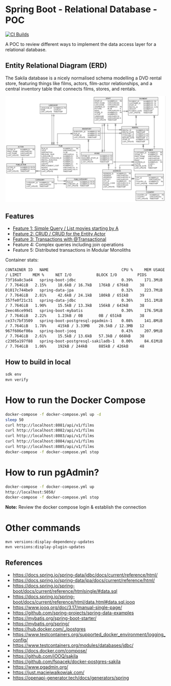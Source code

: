 # Spring Boot - Relational Database - POC

[![CI Builds](https://github.com/jabrena/spring-boot-postgresql/actions/workflows/build.yaml/badge.svg)](https://github.com/jabrena/spring-boot-postgresql/actions/workflows/build.yaml)

A POC to review different ways to implement
the data access layer for a relational database.

## Entity Relational Diagram (ERD)

The Sakila database is a nicely normalised schema modelling a DVD rental store, featuring things like films,
actors, film-actor relationships, and a central inventory table that connects films, stores, and rentals.

![](docs/erd.png)

## Features

- [Feature 1: Simple Query / List movies starting by A](docs/features/FEATURE_1.md)
- [Feature 2: CRUD / CRUD for the Entity Actor](docs/features/FEATURE_2.md)
- [Feature 3: Transactions with @Transactional](docs/features/FEATURE_3.md)
- Feature 4: Complex queries including join operations
- Feature 5: Distributed transactions in Modular Monoliths

Container stats:

```
CONTAINER ID   NAME                                CPU %     MEM USAGE / LIMIT     MEM %     NET I/O           BLOCK I/O         PIDS
73f16a8c3ad4   spring-boot-jdbc                    0.39%     171.3MiB / 7.764GiB   2.15%     18.6kB / 16.7kB   176kB / 676kB     38
01017c744be9   spring-data-jpa                     0.32%     223.7MiB / 7.764GiB   2.81%     42.6kB / 24.1kB   180kB / 651kB     39
357fe0f21c31   spring-data-jdbc                    0.36%     151.1MiB / 7.764GiB   1.90%     15.5kB / 13.3kB   156kB / 643kB     38
2eec46ce99d1   spring-boot-mybatis                 0.30%     176.5MiB / 7.764GiB   2.22%     1.23kB / 0B       0B / 651kB        38
ce37c7bf3509   spring-boot-postgresql-pgadmin-1    0.08%     141.8MiB / 7.764GiB   1.78%     415kB / 3.33MB    20.5kB / 12.3MB   12
967f606ef00a   spring-boot-jooq                    0.43%     207.9MiB / 7.764GiB   2.61%     15.5kB / 13.6kB   57.3kB / 668kB    38
c2305a197f88   spring-boot-postgresql-sakiladb-1   0.00%     84.61MiB / 7.764GiB   1.06%     192kB / 244kB     885kB / 426kB     48
```

## How to build in local

```bash
sdk env
mvn verify
```

# How to run the Docker Compose

```bash
docker-compose -f docker-compose.yml up -d
sleep 50
curl http://localhost:8081/api/v1/films
curl http://localhost:8082/api/v1/films
curl http://localhost:8083/api/v1/films
curl http://localhost:8084/api/v1/films
curl http://localhost:8085/api/v1/films
docker-compose -f docker-compose.yml stop
```

# How to run pgAdmin?

```bash
docker-compose -f docker-compose.yml up
http://localhost:5050/
docker-compose -f docker-compose.yml stop
```

**Note:** Review the docker compose login & establish the connection

# Other commands

```shell
mvn versions:display-dependency-updates
mvn versions:display-plugin-updates
```

## References

- https://docs.spring.io/spring-data/jdbc/docs/current/reference/html/
- https://docs.spring.io/spring-data/jpa/docs/current/reference/html/
- https://docs.spring.io/spring-boot/docs/current/reference/htmlsingle/#data.sql
- https://docs.spring.io/spring-boot/docs/current/reference/html/data.html#data.sql.jooq
- https://www.jooq.org/doc/3.17/manual-single-page/
- https://github.com/spring-projects/spring-data-examples
- https://mybatis.org/spring-boot-starter/
- https://mybatis.org/spring/
- https://hub.docker.com/_/postgres
- https://www.testcontainers.org/supported_docker_environment/logging_config/
- https://www.testcontainers.org/modules/databases/jdbc/
- https://docs.docker.com/compose/
- https://github.com/jOOQ/sakila
- https://github.com/fspacek/docker-postgres-sakila
- https://www.pgadmin.org/
- https://just.maciejwalkowiak.com/
- https://openapi-generator.tech/docs/generators/spring
